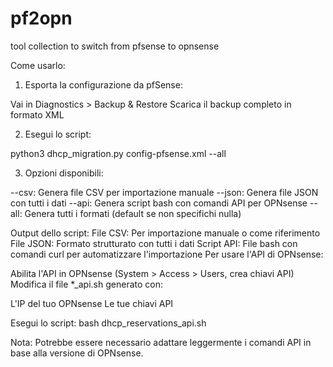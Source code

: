 # pf2opn
tool collection to switch from pfsense to opnsense

Come usarlo:
1. Esporta la configurazione da pfSense:

Vai in Diagnostics > Backup & Restore
Scarica il backup completo in formato XML

2. Esegui lo script:

python3 dhcp_migration.py config-pfsense.xml --all

3. Opzioni disponibili:

--csv: Genera file CSV per importazione manuale
--json: Genera file JSON con tutti i dati
--api: Genera script bash con comandi API per OPNsense
--all: Genera tutti i formati (default se non specifichi nulla)

Output dello script:
File CSV: Per importazione manuale o come riferimento
File JSON: Formato strutturato con tutti i dati
Script API: File bash con comandi curl per automatizzare l'importazione
Per usare l'API di OPNsense:

Abilita l'API in OPNsense (System > Access > Users, crea chiavi API)
Modifica il file *_api.sh generato con:

L'IP del tuo OPNsense
Le tue chiavi API


Esegui lo script: bash dhcp_reservations_api.sh

Nota: Potrebbe essere necessario adattare leggermente i comandi API in base alla versione di OPNsense.